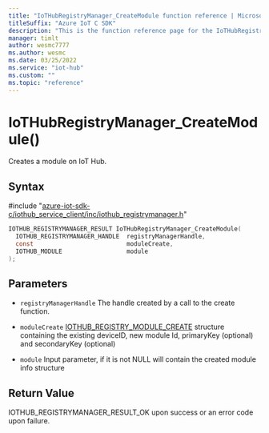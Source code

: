```yaml
---                             
title: "IoTHubRegistryManager_CreateModule function reference | Microsoft Docs" 
titleSuffix: "Azure IoT C SDK"            
description: "This is the function reference page for the IoTHubRegistryManager_CreateModule() function in the Azure IoT C SDK. This SDK is used with Azure IoT Hub and Azure IoT Hub Device Provisioning Service"            
manager: timlt                 
author: wesmc7777              
ms.author: wesmc               
ms.date: 03/25/2022                    
ms.service: "iot-hub"             
ms.custom: ""                
ms.topic: "reference"        
---                            
```


# IoTHubRegistryManager_CreateModule()

Creates a module on IoT Hub.

## Syntax

\#include "[azure-iot-sdk-c/iothub_service_client/inc/iothub_registrymanager.h](../iothub-registrymanager-h.md)"  
```C
IOTHUB_REGISTRYMANAGER_RESULT IoTHubRegistryManager_CreateModule(
  IOTHUB_REGISTRYMANAGER_HANDLE  registryManagerHandle,
  const                          moduleCreate,
  IOTHUB_MODULE                  module
);
```

## Parameters
* `registryManagerHandle` The handle created by a call to the create function. 

* `moduleCreate` [IOTHUB_REGISTRY_MODULE_CREATE](../iothub-registrymanager-h.md#iothub_registry_module_create) structure containing the existing deviceID, new module Id, primaryKey (optional) and secondaryKey (optional) 

* `module` Input parameter, if it is not NULL will contain the created module info structure

## Return Value
IOTHUB_REGISTRYMANAGER_RESULT_OK upon success or an error code upon failure.

